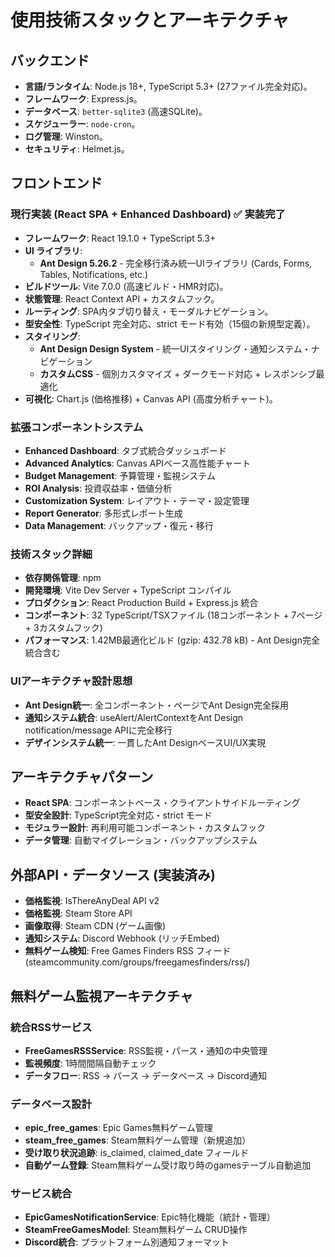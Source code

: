 # 使用技術スタックとアーキテクチャ

## バックエンド

* **言語/ランタイム**: Node.js 18+, TypeScript 5.3+ (27ファイル完全対応)。
* **フレームワーク**: Express.js。
* **データベース**: `better-sqlite3` (高速SQLite)。
* **スケジューラー**: `node-cron`。
* **ログ管理**: Winston。
* **セキュリティ**: Helmet.js。

## フロントエンド

### 現行実装 (React SPA + Enhanced Dashboard) ✅ 実装完了
* **フレームワーク**: React 19.1.0 + TypeScript 5.3+
* **UI ライブラリ**: 
  - **Ant Design 5.26.2** - 完全移行済み統一UIライブラリ (Cards, Forms, Tables, Notifications, etc.)
* **ビルドツール**: Vite 7.0.0 (高速ビルド・HMR対応)。
* **状態管理**: React Context API + カスタムフック。
* **ルーティング**: SPA内タブ切り替え・モーダルナビゲーション。
* **型安全性**: TypeScript 完全対応、strict モード有効（15個の新規型定義）。
* **スタイリング**: 
  - **Ant Design Design System** - 統一UIスタイリング・通知システム・ナビゲーション
  - **カスタムCSS** - 個別カスタマイズ + ダークモード対応 + レスポンシブ最適化
* **可視化**: Chart.js (価格推移) + Canvas API (高度分析チャート)。

### 拡張コンポーネントシステム
* **Enhanced Dashboard**: タブ式統合ダッシュボード
* **Advanced Analytics**: Canvas APIベース高性能チャート
* **Budget Management**: 予算管理・監視システム
* **ROI Analysis**: 投資収益率・価値分析
* **Customization System**: レイアウト・テーマ・設定管理
* **Report Generator**: 多形式レポート生成
* **Data Management**: バックアップ・復元・移行

### 技術スタック詳細
* **依存関係管理**: npm
* **開発環境**: Vite Dev Server + TypeScript コンパイル
* **プロダクション**: React Production Build + Express.js 統合
* **コンポーネント**: 32 TypeScript/TSXファイル (18コンポーネント + 7ページ + 3カスタムフック)
* **パフォーマンス**: 1.42MB最適化ビルド (gzip: 432.78 kB) - Ant Design完全統合含む

### UIアーキテクチャ設計思想
* **Ant Design統一**: 全コンポーネント・ページでAnt Design完全採用
* **通知システム統合**: useAlert/AlertContextをAnt Design notification/message APIに完全移行
* **デザインシステム統一**: 一貫したAnt DesignベースUI/UX実現

## アーキテクチャパターン

* **React SPA**: コンポーネントベース・クライアントサイドルーティング
* **型安全設計**: TypeScript完全対応・strict モード
* **モジュラー設計**: 再利用可能コンポーネント・カスタムフック
* **データ管理**: 自動マイグレーション・バックアップシステム

## 外部API・データソース (実装済み)

* **価格監視**: IsThereAnyDeal API v2
* **価格監視**: Steam Store API  
* **画像取得**: Steam CDN (ゲーム画像)
* **通知システム**: Discord Webhook (リッチEmbed)
* **無料ゲーム検知**: Free Games Finders RSS フィード (steamcommunity.com/groups/freegamesfinders/rss/)

## 無料ゲーム監視アーキテクチャ

### 統合RSSサービス
* **FreeGamesRSSService**: RSS監視・パース・通知の中央管理
* **監視頻度**: 1時間間隔自動チェック
* **データフロー**: RSS → パース → データベース → Discord通知

### データベース設計
* **epic_free_games**: Epic Games無料ゲーム管理
* **steam_free_games**: Steam無料ゲーム管理（新規追加）
* **受け取り状況追跡**: is_claimed, claimed_date フィールド
* **自動ゲーム登録**: Steam無料ゲーム受け取り時のgamesテーブル自動追加

### サービス統合
* **EpicGamesNotificationService**: Epic特化機能（統計・管理）
* **SteamFreeGamesModel**: Steam無料ゲーム CRUD操作
* **Discord統合**: プラットフォーム別通知フォーマット